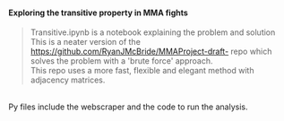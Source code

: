 #### Exploring the transitive property in MMA fights 
> Transitive.ipynb is a notebook explaining the problem and solution
> \
This is a neater version of the https://github.com/RyanJMcBride/MMAProject-draft- repo which solves the problem with a 'brute force' approach.
\
This repo uses a more fast, flexible and elegant method with adjacency matrices.

\
Py files include the webscraper and the code to run the analysis.

